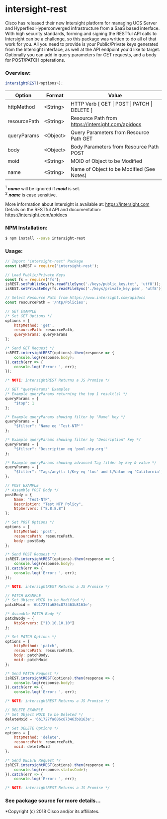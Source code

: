 # intersight-rest

Cisco has released their new Intersight platform for managing UCS Server and Hyperflex Hyperconverged infrastructure from a SaaS based interface. With high security standards, forming and signing the RESTful API calls to Intersight can be a challenge, so this package was written to do all of that work for you. All you need to provide is your Public/Private keys generated from the Intersight interface, as well at the API endpoint you'd like to target. Optionally you can add in query parameters for GET requests, and a body for POST/PATCH opterations.  

### **Overview:**
```js
intersightREST(<options>);
```

| Option | Format | Value |
| ------ | ------ | ------ |
| httpMethod | &lt;String&gt; | HTTP Verb [ GET \| POST \| PATCH \| DELETE ] |
| resourcePath | &lt;String&gt; | Resource Path from https://intersight.com/apidocs |
| queryParams | &lt;Object&gt; | Query Parameters from Resource Path GET |
| body | &lt;Object&gt; | Body Parameters from Resource Path POST|
| moid | &lt;String&gt; | MOID of Object to be Modified |
| name | &lt;String&gt; | Name of Object to be Modified (See Notes) |

<sup>1</sup> ***name*** will be ignored if ***moid*** is set.  
<sup>2</sup> ***name*** is case sensitive.  

More information about Intersight is available at: https://intersight.com  
Details on the RESTful API and documentation: https://intersight.com/apidocs  

### **NPM Installation:**

```sh
$ npm install --save intersight-rest
```

### **Usage:**

```js
// Import "intersight-rest" Package
const isREST = require('intersight-rest');

// Load Public/Private Keys
const fs = require('fs');
isREST.setPublicKey(fs.readFileSync('./keys/public_key.txt', 'utf8'));
isREST.setPrivateKey(fs.readFileSync('./keys/private_key.pem', 'utf8'));

// Select Resource Path from https://www.intersight.com/apidocs
const resourcePath = '/ntp/Policies';

// GET EXAMPLE
/* Set GET Options */
options = {
    httpMethod: 'get',
    resourcePath: resourcePath,
    queryParams: queryParams
};

/* Send GET Request */
isREST.intersightREST(options).then(response => {
    console.log(response.body);
}).catch(err => {
    console.log('Error: ', err);
});

/* NOTE: intersightREST Returns a JS Promise */

// GET "queryParams" Examples
/* Example queryParams returning the top 1 result(s) */
queryParams = {
    "$top": 1
};

/* Example queryParams showing filter by "Name" key */
queryParams = {
    "$filter": "Name eq 'Test-NTP'"
};

/* Example queryParams showing filter by "Description" key */
queryParams = {
    "$filter": "Description eq 'pool.ntp.org'"
};

/* Example queryParams showing advanced Tag filder by key & value */
queryParams = {
    "$filter": "Tags/any(t: t/Key eq 'loc' and t/Value eq 'California')"
};

// POST EXAMPLE
/* Assemble POST Body */
postBody = {
    Name: "Test-NTP",
    Description: "Test NTP Policy",
    NtpServers: ["8.8.8.8"]
};

/* Set POST Options */
options = {
    httpMethod: 'post',
    resourcePath: resourcePath,
    body: postBody
};

/* Send POST Request */
isREST.intersightREST(options).then(response => {
    console.log(response.body);
}).catch(err => {
    console.log('Error: ', err);
});

/* NOTE: intersightREST Returns a JS Promise */

// PATCH EXAMPLE
/* Set Object MOID to be Modified */
patchMoid = '6b1727fa686c873463b8163e';

/* Assemble PATCH Body */
patchBody = {
    NtpServers: ["10.10.10.10"]
};

/* Set PATCH Options */
options = {
    httpMethod: 'patch',
    resourcePath: resourcePath,
    body: patchBody,
    moid: patchMoid
};

/* Send PATCH Request */
isREST.intersightREST(options).then(response => {
    console.log(response.body);
}).catch(err => {
    console.log('Error: ', err);

/* NOTE: intersightREST Returns a JS Promise */

// DELETE EXAMPLE
/* Set Object MOID to be Deleted */
deleteMoid = '6b1727fa686c873463b8163e';

/* Set DELETE Options */
options = {
    httpMethod: 'delete',
    resourcePath: resourcePath,
    moid: deleteMoid
};

/* Send DELETE Request */
isREST.intersightREST(options).then(response => {
    console.log(response.statusCode);
}).catch(err => {
    console.log('Error: ', err);

/* NOTE: intersightREST Returns a JS Promise */
```

### See package source for more details...

*Copyright (c) 2018 Cisco and/or its affiliates.
